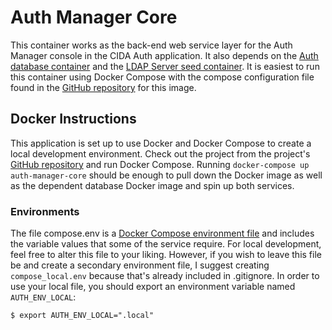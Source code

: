 # Auth Manager Core

This container works as the back-end web service layer for the Auth Manager console in the CIDA Auth application. It also depends on the [Auth database container](https://hub.docker.com/r/usgs/auth-database/) and the [LDAP Server seed container](https://hub.docker.com/r/usgs/auth-ldap-seed/). It is easiest to run this container using Docker Compose with the compose configuration file found in the [GitHub repository](https://github.com/USGS-CIDA/docker-cida-auth) for this image.

## Docker Instructions

This application is set up to use Docker and Docker Compose to create a local development environment. Check out the project from the project's [GitHub repository](https://github.com/USGS-CIDA/docker-cida-auth) and run Docker Compose. Running `docker-compose up auth-manager-core` should be enough to pull down the Docker image as well as the dependent database Docker image and spin up both services.

### Environments

The file compose.env is a [Docker Compose environment file](https://docs.docker.com/compose/compose-file/#env-file) and includes the variable values that some of the service require. For local development, feel free to alter this file to your liking. However, if you wish to leave this file be and create a secondary environment file, I suggest creating `compose_local.env` because that's already included in .gitignore. In order to use your local file, you should export an environment variable named `AUTH_ENV_LOCAL`:

```
$ export AUTH_ENV_LOCAL=".local"
```

